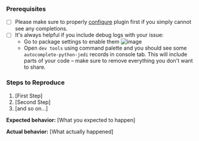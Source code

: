 ### Prerequisites

* [ ] Please make sure to properly [configure](https://github.com/brennv/autocomplete-python-jedi#configuration) plugin first if you simply cannot see any completions.
* [ ] It's always helpful if you include debug logs with your issue:
  * Go to package settings to enable them
  ![image](https://cloud.githubusercontent.com/assets/193864/19852051/01e4e45c-9f9c-11e6-9480-dd22147c82b3.png)
  * Open `dev tools` using command palette and you should see some `autocomplete-python-jedi` records in console tab. This will include parts of your code – make sure to remove everything you don't want to share.

### Steps to Reproduce

1. [First Step]
2. [Second Step]
3. [and so on...]

**Expected behavior:** [What you expected to happen]

**Actual behavior:** [What actually happened]
